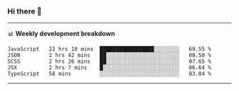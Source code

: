 ### Hi there 👋

-------

📊 **Weekly development breakdown**
<!--START_SECTION:waka-->
```text
JavaScript   22 hrs 10 mins  █████████████████░░░░░░░░   69.55 % 
JSON         2 hrs 42 mins   ██░░░░░░░░░░░░░░░░░░░░░░░   08.50 % 
SCSS         2 hrs 26 mins   ██░░░░░░░░░░░░░░░░░░░░░░░   07.65 % 
JSX          2 hrs 7 mins    █░░░░░░░░░░░░░░░░░░░░░░░░   06.64 % 
TypeScript   58 mins         ░░░░░░░░░░░░░░░░░░░░░░░░░   03.04 %
```
<!--END_SECTION:waka-->
-------

<!--
**ashish-r/ashish-r** is a ✨ _special_ ✨ repository because its `README.md` (this file) appears on your GitHub profile.

Here are some ideas to get you started:

- 🔭 I’m currently working on ...
- 🌱 I’m currently learning ...
- 👯 I’m looking to collaborate on ...
- 🤔 I’m looking for help with ...
- 💬 Ask me about ...
- 📫 How to reach me: ...
- 😄 Pronouns: ...
- ⚡ Fun fact: ...
-->
